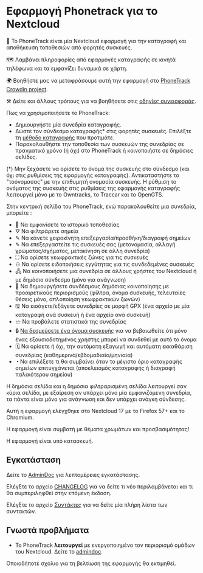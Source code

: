 # Εφαρμογή Phonetrack για το Nextcloud

📱 Το PhoneTrack είναι μία Nextcloud εφαρμογή για την καταγραφή και αποθήκευση τοποθεσιών από φορητές συσκευές.

🗺 Λαμβάνει πληροφορίες από εφαρμογές καταγραφής σε κινητά τηλέφωνα και τα εμφανίζει δυναμικά σε χάρτη.

🌍 Βοηθήστε μας να μεταφράσουμε αυτή την εφαρμογή στο [PhoneTrack Crowdin project](https://crowdin.com/project/phonetrack).

⚒ Δείτε και άλλους τρόπους για να βοηθήσετε στις [οδηγίες συνεισφοράς](https://gitlab.com/eneiluj/phonetrack-oc/blob/master/CONTRIBUTING.md).

Πως να χρησιμοποιήσετε το PhoneTrack:

* Δημιουργήστε μία συνεδρία καταγραφής.
* Δώστε τον σύνδεσμο καταγραφής\* στις φορητές συσκευές. Επιλέξτε τη [μέθοδο καταγραφής](https://gitlab.com/eneiluj/phonetrack-oc/wikis/userdoc#logging-methods) που προτιμάτε.
* Παρακολουθήστε την τοποθεσία των συσκευών της συνεδρίας σε πραγματικό χρόνο (ή όχι) στο PhoneTrack ή κοινοποιήστε σε δημόσιες σελίδες.

(\*) Μην ξεχάσετε να ορίσετε το όνομα της συσκευής στο σύνδεσμο (και όχι στις ρυθμίσεις της εφαρμογής καταγραφής). Αντικαταστήστε το "τοόνομασας" με την επιθυμητή ονομασία συσκευής. Η ρύθμιση το ονόματος της συσκευής στις ρυθμίσεις της εφαρμογής καταγραφής λειτουργεί μόνο με το Owntracks, το Traccar και το OpenGTS.

Στην κεντρική σελίδα του PhoneTrack, ενώ παρακολουθείτε μια συνεδρία, μπορείτε :

* 📍 Να εμφανίσετε το ιστορικό τοποθεσίας
* ⛛ Να φιλτράρετε σημεία
* ✎ Να κάνετε χειροκίνητη επεξεργασία/προσθήκη/διαγραφή σημείων
* ✎ Να επεξεργαστείτε τις συσκευές σας (μετονομασία, αλλαγή χρώματος/σχήματος, μετακίνηση σε άλλη συνεδρία)
* ⛶ Να ορίσετε γεωφρακτικές ζώνες για τις συσκευές
* ⚇ Να ορίσετε ειδοποιήσεις εγγύτητας για τις συνδεδεμένες συσκευές
* 🖧 Να κοινοποιήσετε μια συνεδρία σε άλλους χρήστες του Nextcloud ή με δημόσιο σύνδεσμο (μόνο για ανάγνωση)
* 🔗 Να δημιουργήσετε συνδέσμους δημόσιας κοινοποίησης με προαιρετικούς περιορισμούς (φίλτρα, όνομα συσκευής, τελευταίες θέσεις μόνο, απλοποίηση γεωφρακτικών ζωνών)
* 🖫 Να εισάγετε/εξάγετε συνεδρίες σε μορφή GPX (ένα αρχείο με μία καταγραφή ανά συσκευή ή ένα αρχείο ανά συσκευή)
* 🗠 Να προβάλετε στατιστικά της συνεδρίας
* 🔒 [Να δεσμεύσετε ένα όνομα συσκευής](https://gitlab.com/eneiluj/phonetrack-oc/wikis/userdoc#device-name-reservation) για να βεβαιωθείτε ότι μόνο ένας εξουσιοδοτημένος χρήστης μπορεί να συνδεθεί με αυτό το όνομα
* 🗓 Να ορίσετε ή όχι, την αυτόματη εξαγωγή και αυτόματη εκκαθάριση συνεδρίας (καθημερινά/εβδομαδιαία/μηνιαία)
* ◔ Να επιλέξετε τι θα συμβαίνει όταν το μέγιστο όριο καταγραφής σημείων επιτυγχάνεται (αποκλεισμός καταγραφής ή διαγραφή παλαιότερου σημείου)

Η δημόσια σελίδα και η δημόσια φιλτραρισμένη σελίδα λειτουργεί σαν κύρια σελίδα, με εξαίρεση αν υπάρχει μόνο μία εμφανιζόμενη συνεδρία, τα πάντα είναι μόνο για ανάγνωση και δεν υπάρχει ανάγκη σύνδεσης.

Αυτή η εφαρμογή ελέγχθηκε στο Nextcloud 17 με το Firefox 57+ και το Chromium.

Η εφαρμογή είναι συμβατή με θέματα χρωμάτων και προσβασιμότητας!

Η εφαρμογή είναι υπό κατασκευή.

## Εγκατάσταση

Δείτε το [AdminDoc](https://gitlab.com/eneiluj/phonetrack-oc/wikis/admindoc) για λεπτομέρειες εγκατάστασης.

Ελέγξτε το αρχείο [CHANGELOG](https://gitlab.com/eneiluj/phonetrack-oc/blob/master/CHANGELOG.md#change-log) για να δείτε τι νέο περιλαμβάνεται και τι θα συμπεριληφθεί στην επόμενη έκδοση.

Ελέγξτε το αρχείο [Συντάκτες](https://gitlab.com/eneiluj/phonetrack-oc/blob/master/AUTHORS.md#authors) για να δείτε μία πλήρη λίστα των συντακτών.

## Γνωστά προβλήματα

* Το PhoneTrack **λειτουργεί** με ενεργοποιημένο τον περιορισμό ομάδων του Nextcloud. Δείτε το [admindoc](https://gitlab.com/eneiluj/phonetrack-oc/wikis/admindoc#issue-with-phonetrack-restricted-to-some-groups-in-nextcloud).

Οποιοδήποτε σχόλιο για τη βελτίωση της εφαρμογής θα εκτιμηθεί.